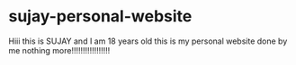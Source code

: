 # sujay-personal-website


Hiii this is SUJAY and I am 18 years old 
this is my personal website done by me 
nothing more!!!!!!!!!!!!!!!!!
